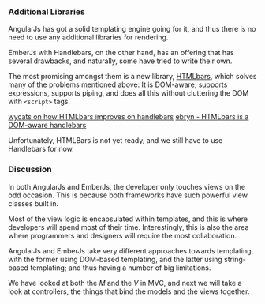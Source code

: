 ### Additional Libraries

AngularJs has got a solid templating engine going for it,
and thus there is no need to use any additional libraries for rendering.

EmberJs with Handlebars, on the other hand,
has an offering that has several drawbacks,
and naturally, some have tried to write their own.

The most promising amongst them is a new library,
[HTMLbars](https://github.com/tildeio/htmlbars),
which solves many of the problems mentioned above:
It is DOM-aware, supports expressions, supports piping,
and does all this without cluttering the DOM with `<script>` tags.

[wycats on how HTMLbars improves on handlebars](http://gist.github.com/wycats/8116673)
[ebryn - HTMLbars is a DOM-aware handlebars](http://talks.erikbryn.com/htmlbars/#/6)

Unfortunately, HTMLBars is not yet ready,
and we still have to use Handlebars for now.

### Discussion

In both AngularJs and EmberJs,
the developer only touches views on the odd occasion.
This is because both frameworks have such powerful view classes built in.

Most of the view logic is encapsulated within templates,
and this is where developers will spend most of their time.
Interestingly, this is also the area where programmers and designers will
require the most collaboration.

AngularJs and EmberJs take very different approaches towards templating,
with the former using DOM-based templating,
and the latter using string-based templating;
and thus having a number of big limitations.

We have looked at both the *M* and the *V* in MVC,
and next we will take a look at controllers,
the things that bind the models and the views together.

